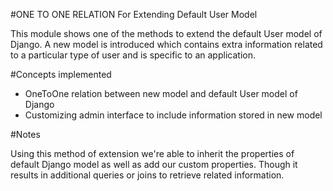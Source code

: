 #ONE TO ONE RELATION For Extending Default User Model

This module shows one of the methods to extend the default User model of Django. A new model is introduced which
contains extra information related to a particular type of user and is specific to an application.

#Concepts implemented

- OneToOne relation between new model and default User model of Django
- Customizing admin interface to include information stored in new model

#Notes

Using this method of extension we're able to inherit the properties of default Django model as well as add our custom
properties. Though it results in additional queries or joins to retrieve related information.